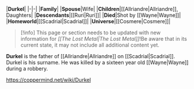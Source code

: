 |**Durkel**|
|-|-|
|**Family**|
|**Spouse**|Wife|
|**Children**|[[Allriandre\|Allriandre]], Daughters|
|**Descendants**|[[Ruri\|Ruri]]|
|**Died**|Shot by [[Wayne\|Wayne]]|
|**Homeworld**|[[Scadrial\|Scadrial]]|
|**Universe**|[[Cosmere\|Cosmere]]|

> [!info] This page or section needs to be updated with new information for *[[The Lost Metal\|The Lost Metal]]*!Be aware that in its current state, it may not include all additional content yet.

**Durkel** is the father of [[Allriandre\|Allriandre]] on [[Scadrial\|Scadrial]]. Durkel is his surname. He was killed by a sixteen year old [[Wayne\|Wayne]] during a robbery.



https://coppermind.net/wiki/Durkel